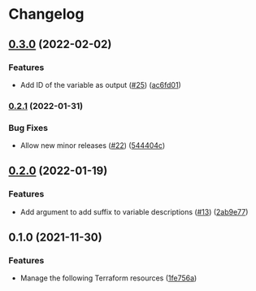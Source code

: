 # Changelog

## [0.3.0](https://github.com/dhoppeIT/terraform-tfe-variable/compare/v0.2.1...v0.3.0) (2022-02-02)


### Features

* Add ID of the variable as output ([#25](https://github.com/dhoppeIT/terraform-tfe-variable/issues/25)) ([ac6fd01](https://github.com/dhoppeIT/terraform-tfe-variable/commit/ac6fd0162f2f0da19dd6e0c07c5377c4c5480608))

### [0.2.1](https://github.com/dhoppeIT/terraform-tfe-variable/compare/v0.2.0...v0.2.1) (2022-01-31)


### Bug Fixes

* Allow new minor releases ([#22](https://github.com/dhoppeIT/terraform-tfe-variable/issues/22)) ([544404c](https://github.com/dhoppeIT/terraform-tfe-variable/commit/544404c028275112ce58b3f737033bbe2c181d42))

## [0.2.0](https://github.com/dhoppeIT/terraform-tfe-variable/compare/v0.1.0...v0.2.0) (2022-01-19)


### Features

* Add argument to add suffix to variable descriptions ([#13](https://github.com/dhoppeIT/terraform-tfe-variable/issues/13)) ([2ab9e77](https://github.com/dhoppeIT/terraform-tfe-variable/commit/2ab9e770bd695cfb99f8f2a45402de39d3e1ca75))

## 0.1.0 (2021-11-30)


### Features

* Manage the following Terraform resources ([1fe756a](https://www.github.com/dhoppeIT/terraform-tfe-variable/commit/1fe756a1678e543124ef94dcdcf85d5bb2ef2314))
